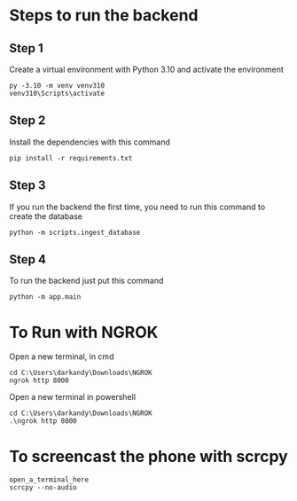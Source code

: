 # Steps to run the backend

## Step 1 
Create a virtual environment with Python 3.10 and activate the environment
```
py -3.10 -m venv venv310
venv310\Scripts\activate
```
## Step 2
Install the dependencies with this command
```
pip install -r requirements.txt
```
## Step 3
If you run the backend the first time, you need to run this command to create the database
```
python -m scripts.ingest_database
```
## Step 4
To run the backend just put this command
```
python -m app.main
```

# To Run with NGROK
Open a new terminal, in cmd
```
cd C:\Users\darkandy\Downloads\NGROK
ngrok http 8000
```
Open a new terminal in powershell
```
cd C:\Users\darkandy\Downloads\NGROK
.\ngrok http 8000
```

# To screencast the phone with scrcpy

```
open_a_terminal_here
scrcpy --no-audio
```